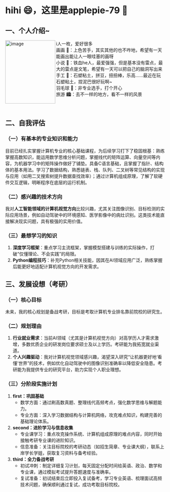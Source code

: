 # hihi :smile:，这里是applepie-79 :apple:
## 一、个人介绍~
<p> 
<img width="157.5" height="200" alt="image" src="https://github.com/user-attachments/assets/2581743f-6c9f-4a46-aca1-cac95eeb010f"  align="left"/>
i人一枚，爱好很多 <br />
画画 🎨：上色苦手，其实其他的也不咋地，希望有一天能画出能让人一眼哇塞的画呀 <br />
小说 📖：铁血he人，最爱强强，但是基本没有雷点，最大的雷点是文笔，希望有一天可以把自己的脑洞写出来 <br />
手工 🫰：石塑粘土，拼豆，扭扭棒，乐高……最近在玩石塑粘土，捏泥巴很好玩啊~ <br />
羽毛球 🎾：非专业选手，打个开心 <br />
旅游 🏙️：去不一样的地方，看不一样的风景 <br />
</p>
<br />


## 二、自我评估
### （一）有基本的专业知识和能力
目前已经扎实掌握计算机专业的核心基础课程，为后续学习打下了稳固根基：熟练掌握高数知识，能运用数学思维分析问题，掌握线代的矩阵运算、向量空间等内容，为机器学习中的矩阵操作做好了铺垫。具备C语言基础，且掌握了指针、结构体的基本用法。学习了数据结构，熟悉链表、栈、队列、二叉树等常见结构的实现与应用（如用二叉搜索树提升数据查找效率）；通过计算机组成原理，了解了软硬件交互逻辑，明晰程序在底层的运行机制。

### （二）感兴趣的技术方向
我对**人工智能领域的计算机视觉方向**比较兴趣，尤其关注图像识别、目标检测的实际应用场景，例如自动驾驶中的环境感知、医学影像中的病灶识别。这类技术能直接解决现实问题，具有极强的实用价值。

### （三）最想学习的知识
1. **深度学习框架**：重点学习主流框架，掌握模型搭建与训练的实际操作，打破“仅懂理论、不会实践”的局限。
2. **Python编程技巧**：补充Python相关技能，因其在AI领域应用广泛，熟练掌握后能更好地适配计算机视觉方向的开发需求。

## 三、发展设想（考研）
### （一）核心目标
未来，我的核心规划是备战考研，目标是考取计算机专业排名靠前院校的研究生。

### （二）规划理由
1. **行业就业需求**：当前AI领域（尤其是计算机视觉方向）对高学历人才需求激增，多数优质企业的研发岗位要求硕士及以上学历。考研能为我拓宽就业渠道。
2. **个人兴趣驱动**：我对计算机视觉领域感兴趣，渴望深入研究“让机器更好地‘看懂’世界”的技术，例如优化自动驾驶中的图像识别准确率以降低安全隐患。考研能为我提供专业的研究平台，助力实现个人职业理想。

### （三）分阶段实施计划
1. **first：巩固基础**
   - 数学方面：通过刷高数真题、整理线代高频考点，强化数学思维与解题能力。
   - 专业方面：深入学习数据结构与计算机网络，攻克难点知识，构建完善的基础理论体系。
2. **second：进阶学习与信息收集**
   - 专业课学习：重点攻克操作系统、计算机组成原理的难点内容，同时开始接触考研专业课的进阶知识。
   - 信息准备：关注目标院校的考研动态（如招生简章、专业课大纲），联系上岸学长学姐，获取复习资料与备考经验。
3. **third：全力备战考研**
   - 初试冲刺：制定详细复习计划，每天固定分配时间给英语、政治、数学和专业课，通过模拟考试提升答题速度与准确率。
   - 复试准备：初试结束后立即投入复试备考，学习专业英语、梳理面试高频技术问题，确保顺利通过复试，成功考取目标院校。
